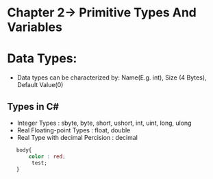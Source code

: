 # Chapter 2-> Primitive Types And Variables

# Data Types:
- Data types can be characterized by: Name(E.g. int), Size (4 Bytes), Default Value(0)

## Types in C#
- Integer Types : sbyte, byte, short, ushort, int, uint, long, ulong
- Real Floating-point Types : float, double
- Real Type with decimal Percision : decimal
```css
   body{
       color : red;
        test;
   }
   
```
